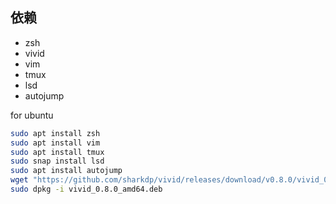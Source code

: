 ## 依赖
- zsh
- vivid
- vim 
- tmux
- lsd
- autojump

for ubuntu
```bash
sudo apt install zsh
sudo apt install vim
sudo apt install tmux
sudo snap install lsd
sudo apt install autojump
wget "https://github.com/sharkdp/vivid/releases/download/v0.8.0/vivid_0.8.0_amd64.deb"
sudo dpkg -i vivid_0.8.0_amd64.deb
```

